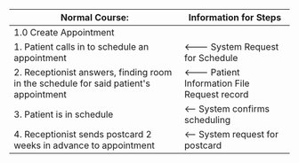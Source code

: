 
| Normal Course: | Information for Steps |
|---|---|
|1.0 Create Appointment||
|1. Patient calls in to schedule an appointment | <--- System Request for Schedule |
|2. Receptionist answers, finding room in the schedule for said patient's appointment |<--- Patient Information File Request record |
|3. Patient is in schedule | <-- System confirms scheduling|
|4. Receptionist sends postcard 2 weeks in advance to appointment| <-- System request for postcard|
